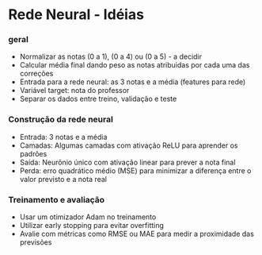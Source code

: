 # Rede Neural - Idéias
### geral
- Normalizar as notas (0 a 1), (0 a 4) ou (0 a 5) - a decidir
- Calcular média final dando peso as notas atribuidas por cada uma das correções
- Entrada para a rede neural: as 3 notas e a média (features para rede)
- Variável target: nota do professor
- Separar os dados entre treino, validação e teste

### Construção da rede neural
- Entrada: 3 notas e a média
- Camadas: Algumas camadas com ativação ReLU para aprender os padrões
- Saída: Neurônio único com ativação linear para prever a nota final
- Perda: erro quadrático médio (MSE) para minimizar a diferença entre o valor previsto e a nota real

### Treinamento e avaliação
- Usar um otimizador Adam no treinamento
- Utilizar early stopping para evitar overfitting
- Avalie com métricas como RMSE ou MAE para medir a proximidade das previsões

